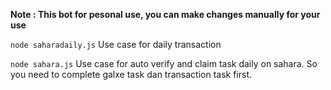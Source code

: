 **Note : This bot for pesonal use, you can make changes manually for your use**

```node saharadaily.js```
Use case for daily transaction

```node sahara.js```
Use case for auto verify and claim task daily on sahara. So you need to complete galxe task dan transaction task first.

